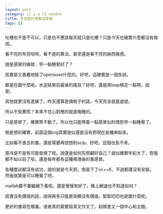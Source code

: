```yaml
---
layout: post
category: il y a là cendre
title: 冬至和什麼都沒有做
tags: []
---
```


吐槽也不是不可以，只是也不應該每天就只是吐槽？只是今天也確實什麼都沒有做成。

看不完的布克哈特，看不進的算法，甚至還是看不完的赫西俄德。

說是感冒的緣故，早一點睡覺好了？

其實是又愚蠢地裝了opensuse什麼的。好吧，這確實是一個失誤。

都是在圖什麼呢。水逆結束前最後的瘋狂？好吧，還是用leap穩定一點啊，說是。

其他就更沒有進展了。昨天還算是摘橙子的話，今天完全就是虛度。

所以不免驚慌？本來不甘心對應的就是晚睡的。

只是感冒了，確實熬不動了。所以也只能帶着一點感冒似的憤怒早一點睡覺了。

倒是想的確實，前面這個org其實貌似還是沒有把現在各種串起來。

比如看不進去的書。還是需要再想想的scip。好吧，這個也急不來。

感冷是不是有可能發燒了呢。說還是如何先照顧好自己？貌似確實年紀大了，恢復都不如以前了哈，還是每年都有這種喝酒後的重感冒。

各種嘗試都沒有成功，說的就是今天把，倒是下了vc++6，不過都還沒有安裝。然後就算是可以睡覺了吧。

matlab要不要繼續下着呢。還是慢慢來好了。晚上網速也不知道如何？

其實沒有價值的話，說得再多只能更突顯沒有價值，絮絮叨叨也是圖什麼呢。

更好的書寫在哪裏。或者真的需要寫英文作文了。起碼會又一個中心和主題。


<!-- more -->
